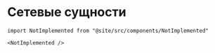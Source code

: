 # Сетевые сущности

```mdx-code-block
import NotImplemented from "@site/src/components/NotImplemented"

<NotImplemented />
```
